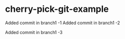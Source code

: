 # cherry-pick-git-example
Added commit in branch1 -1
Added commit in branch1 -2

Added commit in branch1 -3
